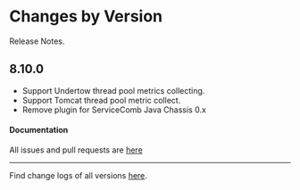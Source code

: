 Changes by Version
==================
Release Notes.

8.10.0
------------------
* Support Undertow thread pool metrics collecting.
* Support Tomcat thread pool metric collect.
* Remove plugin for ServiceComb Java Chassis 0.x

#### Documentation


All issues and pull requests are [here](https://github.com/apache/skywalking/milestone/120?closed=1)

------------------
Find change logs of all versions [here](changes).
